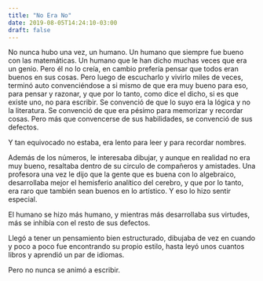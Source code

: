 ```yaml
---
title: "No Era No"
date: 2019-08-05T14:24:10-03:00
draft: false
---
```


No nunca hubo una vez, un humano.
Un humano que siempre fue bueno con las matemáticas.
Un humano que le han dicho muchas veces que era un genio.
Pero él no lo creía, en cambio prefería pensar que todos eran buenos en sus cosas.
Pero luego de escucharlo y vivirlo miles de veces, terminó auto convenciéndose
a si mismo de que era muy bueno para eso, para pensar y razonar,
y que por lo tanto, como dice el dicho, si es que existe uno, no para escribir.
Se convenció de que lo suyo era la lógica y no la literatura.
Se convenció de que era pésimo para memorizar y recordar cosas.
Pero más que convencerse de sus habilidades, se convenció de sus defectos.

Y tan equivocado no estaba, era lento para leer y para recordar nombres.

Además de los números, le interesaba dibujar, y aunque en realidad no era muy bueno,
resaltaba dentro de su circulo de compañeros y amistades.
Una profesora una vez le dijo que la gente que es buena con lo algebraico,
desarrollaba mejor el hemisferio analítico del cerebro, y que por lo tanto,
era raro que también sean buenos en lo artístico.
Y eso lo hizo sentir especial.

El humano se hizo más humano, y mientras más desarrollaba sus virtudes,
más se inhibía con el resto de sus defectos.

Llegó a tener un pensamiento bien estructurado, dibujaba de vez en cuando
y poco a poco fue encontrando su propio estilo, hasta leyó unos cuantos libros
y aprendió un par de idiomas.


Pero no nunca se animó a escribir.

